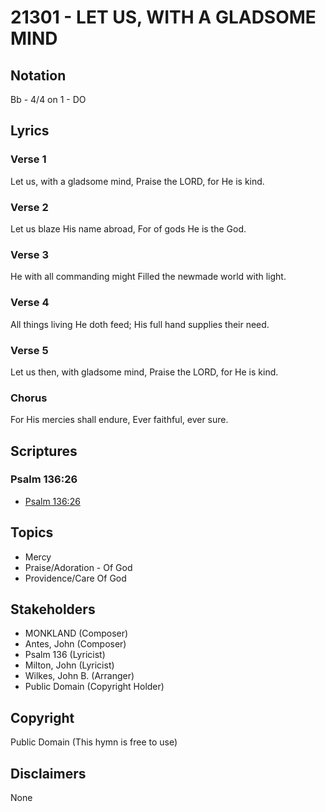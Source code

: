# 21301 - LET US, WITH A GLADSOME MIND

## Notation

Bb - 4/4 on 1 - DO

## Lyrics

### Verse 1

Let us, with a gladsome mind, Praise the LORD, for He is kind.

### Verse 2

Let us blaze His name abroad, For of gods He is the God.

### Verse 3

He with all commanding might Filled the newmade world with light.

### Verse 4

All things living He doth feed; His full hand supplies their need.

### Verse 5

Let us then, with gladsome mind, Praise the LORD, for He is kind.

### Chorus

For His mercies shall endure, Ever faithful, ever sure.


## Scriptures

### Psalm 136:26

- [Psalm 136:26](https://www.biblegateway.com/passage/?search=Psalm%20136%3A26)


## Topics

- Mercy
- Praise/Adoration - Of God
- Providence/Care Of God

## Stakeholders

- MONKLAND (Composer)
- Antes, John (Composer)
- Psalm 136 (Lyricist)
- Milton, John (Lyricist)
- Wilkes, John B. (Arranger)
- Public Domain (Copyright Holder)

## Copyright

Public Domain
(This hymn is free to use)

## Disclaimers

None

